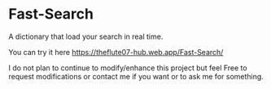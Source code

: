 # Fast-Search
A dictionary that load your search in real time.

You can try it here https://theflute07-hub.web.app/Fast-Search/

I do not plan to continue to modify/enhance this project but feel Free to request modifications or contact me if you want or to ask me for something.
